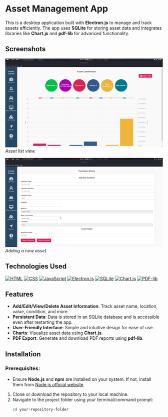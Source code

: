 # Asset Management App

This is a desktop application built with **Electron.js** to manage and track assets efficiently. The app uses **SQLite** for storing asset data and integrates libraries like **Chart.js** and **pdf-lib** for advanced functionality.

## Screenshots
![Asset Management App Screenshot](images/asset_screenshot1.png)  
*Asset list view.*

![Asset Management App Screenshot](images/asset_screenshot2.png)  
*Adding a new asset.*

## Technologies Used
[![HTML](https://img.shields.io/badge/HTML-FF6347?style=for-the-badge&logo=html5&logoColor=white)](https://www.w3.org/html/)  [![CSS](https://img.shields.io/badge/CSS-4B8F29?style=for-the-badge&logo=css3&logoColor=white)](https://www.w3.org/Style/CSS/)  [![JavaScript](https://img.shields.io/badge/JavaScript-F7DF1E?style=for-the-badge&logo=javascript&logoColor=black)](https://www.javascript.com/)  [![Electron.js](https://img.shields.io/badge/Electron-191970?style=for-the-badge&logo=Electron&logoColor=white)](https://www.electronjs.org/)  [![SQLite](https://img.shields.io/badge/SQLite-003B57?style=for-the-badge&logo=sqlite&logoColor=white)](https://www.sqlite.org/)  [![Chart.js](https://img.shields.io/badge/Chart.js-F7B500?style=for-the-badge&logo=chartdotjs&logoColor=white)](https://www.chartjs.org/)  [![PDF-lib](https://img.shields.io/badge/PDF-lib-FF3B4E?style=for-the-badge&logo=pdf&logoColor=white)](https://pdf-lib.js.org/)


## Features
- **Add/Edit/View/Delete Asset Information**: Track asset name, location, value, condition, and more.
- **Persistent Data**: Data is stored in an SQLite database and is accessible even after restarting the app.
- **User-Friendly Interface**: Simple and intuitive design for ease of use.
- **Charts**: Visualize asset data using **Chart.js**.
- **PDF Export**: Generate and download PDF reports using **pdf-lib**.

## Installation

### Prerequisites:
- Ensure **Node.js** and **npm** are installed on your system. If not, install them from [Node.js official website](https://nodejs.org/).

1. Clone or download the repository to your local machine.
2. Navigate to the project folder using your terminal/command prompt:
   ```bash
   cd your-repository-folder
